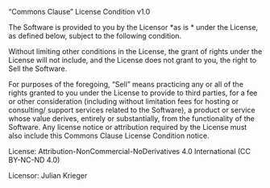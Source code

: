 “Commons Clause” License Condition v1.0

The Software is provided to you by the Licensor *as is * under the License, as defined below, subject to the following condition.

Without limiting other conditions in the License, the grant of rights under the License will not include, and the License does not grant to you, the right to Sell the Software.

For purposes of the foregoing, “Sell” means practicing any or all of the rights granted to you under the License to provide to third parties, for a fee or other consideration (including without limitation fees for hosting or consulting/ support services related to the Software), a product or service whose value derives, entirely or substantially, from the functionality of the Software. Any license notice or attribution required by the License must also include this Commons Clause License Condition notice.

License: Attribution-NonCommercial-NoDerivatives 4.0 International (CC BY-NC-ND 4.0)

Licensor: Julian Krieger